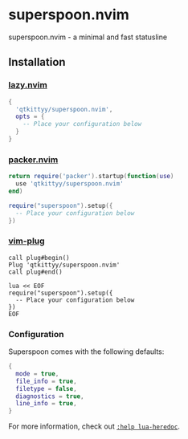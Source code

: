 # superspoon.nvim
superspoon.nvim - a minimal and fast statusline

## Installation
### [lazy.nvim](https://github.com/folke/lazy.nvim)
```lua
{
  'qtkittyy/superspoon.nvim',
  opts = {
    -- Place your configuration below
  }
}
```

### [packer.nvim](https://github.com/wbthomason/packer.nvim)

```lua
return require('packer').startup(function(use)
  use 'qtkittyy/superspoon.nvim'
end)

require("superspoon").setup({
  -- Place your configuration below
})
```

### [vim-plug](https://github.com/junegunn/vim-plug)
```vim
call plug#begin()
Plug 'qtkittyy/superspoon.nvim'
call plug#end()

lua << EOF
require("superspoon").setup({
  -- Place your configuration below
})
EOF
```

### Configuration
Superspoon comes with the following defaults:
```lua
{
  mode = true,
  file_info = true,
  filetype = false,
  diagnostics = true,
  line_info = true,
}
```

For more information, check out [`:help lua-heredoc`](https://neovim.io/doc/user/lua.html#%3Alua-heredoc).
